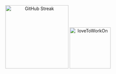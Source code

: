 <div align="center">
  <a href="https://git.io/streak-stats"><img src="https://streak-stats.demolab.com/?user=muhtadeet&theme=catppuccin-mocha&hide_border=true&border_radius=10&card_width=500" height="200" alt="GitHub Streak" /></a>
  <img src="https://github-readme-stats.vercel.app/api/top-langs?username=muhtadeet&locale=en&hide_title=true&layout=compact&card_width=230&langs_count=4&theme=catppuccin_mocha&hide_border=true&order=2" height="130" alt="loveToWorkOn"  />
</div>
